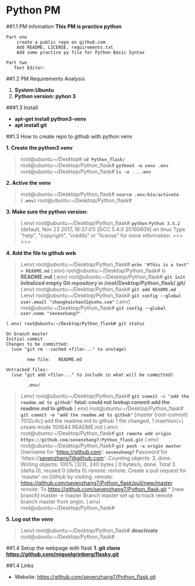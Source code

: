 # Python PM
##1.1 PM infomation
**This PM is practice python**
```
Part one
	create a public repo on github.com
	Add README, LICENSE, requirements.txt
	Add some practice py file for Python Basic Syntax

Part two
   Text Editor:
```
##1.2 PM Requirements Analysis
1. **System:Ubuntu**
2. **Python version: pyhon 3**

###1.3 Install
 - **apt-get install python3-venv**
 - **apt install git**

##1.3 How to create repo to github with python venv

**1. Create the python3 venv**
>root@ubuntu:~/Desktop# **`cd Python_flask/`**
root@ubuntu:~/Desktop/Python_flask# **`python3 -m venv .env`**
root@ubuntu:~/Desktop/Python_flask# **`ls -a `**
.  .. **`.env`**

**2.  Active the venv**

>root@ubuntu:~/Desktop/Python_flask# **`source .env/bin/activate`**
**`(.env)`** root@ubuntu:~/Desktop/Python_flask# 

**3.  Make sure the python version:**

>(.env) root@ubuntu:~/Desktop/Python_flask# **`python`**
**`Python 3.5.2`** (default, Nov 23 2017, 16:37:01) 
[GCC 5.4.0 20160609] on linux
Type "help", "copyright", "credits" or "license" for more information.
\>>> 
\>>> 

**4.  Add the file to github web**
>(.env) root@ubuntu:~/Desktop/Python_flask# **`echo "#This is a test" > README.md`**
(.env) root@ubuntu:~/Desktop/Python_flask# ls
**README.md**
(.env) root@ubuntu:~/Desktop/Python_flask# **`git init`**
**Initialized empty Git repository in /root/Desktop/Python_flask/.git/**
(.env) root@ubuntu:~/Desktop/Python_flask# **`git add README.md`** 
(.env) root@ubuntu:~/Desktop/Python_flask# **`git config --global user.email "zhanghaichao31@sohu.com"`**
(.env) root@ubuntu:~/Desktop/Python_flask# **`git config --global user.name "sevenzhang7"`**
```
(.env) root@ubuntu:~/Desktop/Python_flask# git status

On branch master
Initial commit
Changes to be committed:
  (use "git rm --cached <file>..." to unstage)

        new file:   README.md

Untracked files:
  (use "git add <file>..." to include in what will be committed)

        .env/
```
>(.env) root@ubuntu:~/Desktop/Python_flask# **`git commit -c "add the readme.md to github"`**
**fatal: could not lookup commit add the readme.md to github**
(.env) root@ubuntu:~/Desktop/Python_flask# **`git commit -m "add the readme.md to github"`**
>[master (root-commit) 7012c4c] add the readme.md to github
 1 file changed, 1 insertion(+)
 create mode 100644 README.md
(.env) root@ubuntu:~/Desktop/Python_flask# **`git remote add origin https://github.com/sevenzhang7/Python_flask.git`**
(.env) root@ubuntu:~/Desktop/Python_flask# **`git push -u origin master`**
Username for 'https://github.com': **`sevenzhang7`**
Password for 'https://sevenzhang7@github.com': 
Counting objects: 3, done.
Writing objects: 100% (3/3), 240 bytes | 0 bytes/s, done.
Total 3 (delta 0), reused 0 (delta 0)
remote: 
remote: Create a pull request for 'master' on GitHub by visiting:
remote:      https://github.com/sevenzhang7/Python_flask/pull/new/master
remote: 
To https://github.com/sevenzhang7/Python_flask.git
 \* [new branch]      master -> master
Branch master set up to track remote branch master from origin.
(.env) root@ubuntu:~/Desktop/Python_flask# 

**5.  Log out the venv** 
 >(.env) root@ubuntu:~/Desktop/Python_flask# **deactivate**
root@ubuntu:~/Desktop/Python_flask# 


##1.4 Setup the webpage with flask
**1.  git clone https://github.com/miguelgrinberg/flasky.git** 


##1.4 Links
- Website: https://github.com/sevenzhang7/Python_flask.git
